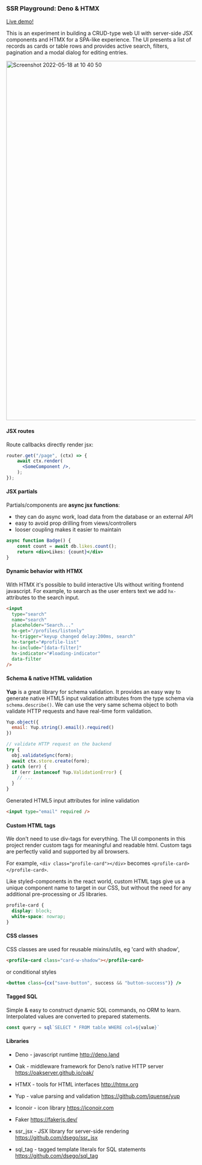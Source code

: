 ### SSR Playground: Deno & HTMX

[Live demo!](https://ssr-playground.deno.dev)

This is an experiment in building a CRUD-type web UI with server-side JSX components and HTMX for a SPA-like experience. 
The UI presents a list of records as cards or table rows and provides active search, filters, pagination and a modal dialog for editing entries.

<img width="952" alt="Screenshot 2022-05-18 at 10 40 50" src="https://user-images.githubusercontent.com/578557/168996742-39096c2b-239c-4052-aa39-c86505457caa.png">

#### JSX routes

Route callbacks directly render jsx:

```jsx
router.get("/page", (ctx) => {
    await ctx.render(
      <SomeComponent />,
    );
});
```

#### JSX partials

Partials/components are **async jsx functions**:
- they can do async work, load data from the database or an external API
- easy to avoid prop drilling from views/controllers 
- looser coupling makes it easier to maintain

```jsx
async function Badge() {
    const count = await db.likes.count();
    return <div>Likes: {count}</div>
}
```

#### Dynamic behavior with HTMX

With HTMX it's possible to build interactive UIs without writing frontend javascript.
For example, to search as the user enters text we add `hx-` attributes to the search input.

```html
<input
  type="search"
  name="search"
  placeholder="Search..."
  hx-get="/profiles/listonly"
  hx-trigger="keyup changed delay:200ms, search"
  hx-target="#profile-list"
  hx-include="[data-filter]"
  hx-indicator="#loading-indicator"
  data-filter
/>
```

#### Schema & native HTML validation

**Yup** is a great library for schema validation. It provides an easy way to generate native HTML5 input validation attributes from the type schema via `schema.describe()`.
We can use the very same schema object to both validate HTTP requests and have real-time form validation.

```js
Yup.object({
  email: Yup.string().email().required()
})

// validate HTTP request on the backend
try {
  obj.validateSync(form);
  await ctx.store.create(form);
} catch (err) {
  if (err instanceof Yup.ValidationError) {
    // ...
  }
}
```

Generated HTML5 input attributes for inline validation
```html
<input type="email" required />
```


#### Custom HTML tags

We don't need to use div-tags for everything. The UI components in this project render custom tags for meaningful and readable html.
Custom tags are perfectly valid and supported by all browsers.

For example, `<div class="profile-card"></div>` becomes `<profile-card></profile-card>`.

Like styled-components in the react world, custom HTML tags give us a unique component name to target in our CSS, but without the need for any additional pre-processing or JS libraries.

```css
profile-card {
  display: block;
  white-space: nowrap;
}
```


#### CSS classes

CSS classes are used for reusable mixins/utils, eg 'card with shadow',
```html
<profile-card class="card-w-shadow"></profile-card>
```

or conditional styles
```jsx
<button class={cx("save-button", success && "button-success")} />
```

#### Tagged SQL

Simple & easy to construct dynamic SQL commands, no ORM to learn. Interpolated values are converted to prepared statements.
```js
const query = sql`SELECT * FROM table WHERE col=${value}`
```


#### Libraries

* Deno - javascript runtime
http://deno.land

* Oak - middleware framework for Deno’s native HTTP server
https://oakserver.github.io/oak/

* HTMX - tools for HTML interfaces
http://htmx.org

* Yup - value parsing and validation
https://github.com/jquense/yup

* Iconoir - icon library
https://iconoir.com

* Faker
https://fakerjs.dev/

* ssr_jsx - JSX library for server-side rendering
https://github.com/dsego/ssr_jsx

* sql_tag - tagged template literals for SQL statements
https://github.com/dsego/sql_tag

